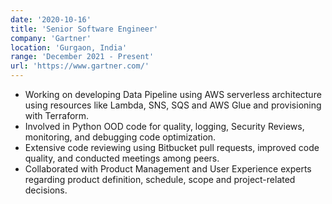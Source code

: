 ```yaml
---
date: '2020-10-16'
title: 'Senior Software Engineer'
company: 'Gartner'
location: 'Gurgaon, India'
range: 'December 2021 - Present'
url: 'https://www.gartner.com/'
---
```


- Working on developing Data Pipeline using AWS serverless architecture using resources like Lambda, SNS, SQS and AWS Glue and provisioning with Terraform.
- Involved in Python OOD code for quality, logging, Security Reviews, monitoring, and debugging code optimization.
- Extensive code reviewing using Bitbucket pull requests, improved code quality, and conducted meetings among peers.
- Collaborated with Product Management and User Experience experts regarding product definition, schedule, scope and project-related decisions.
